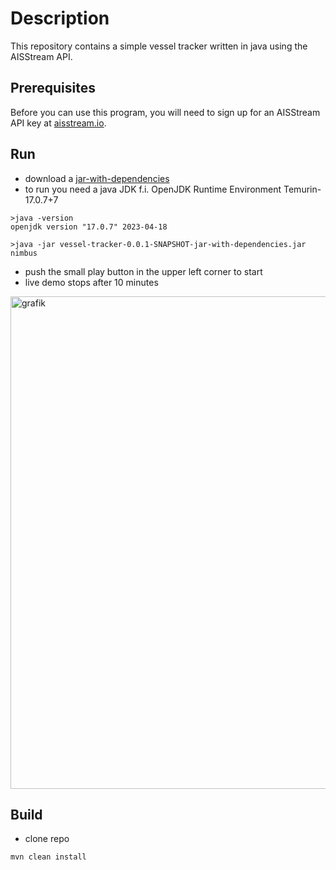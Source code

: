 # Description

This repository contains a simple vessel tracker written in java using the AISStream API.

## Prerequisites

Before you can use this program, you will need to sign up for an AISStream API key at [aisstream.io](https://aisstream.io/authenticate).

## Run

- download a [jar-with-dependencies](https://github.com/homebeaver/Simple-vessel-tracker/releases)
- to run you need a java JDK f.i. OpenJDK Runtime Environment Temurin-17.0.7+7

```
>java -version
openjdk version "17.0.7" 2023-04-18

>java -jar vessel-tracker-0.0.1-SNAPSHOT-jar-with-dependencies.jar nimbus
```
- push the small play button in the upper left corner to start
- live demo stops after 10 minutes

<img width="852" height="788" alt="grafik" src="https://github.com/user-attachments/assets/94b4a715-79f3-4a04-8fc6-c34147d4f666" />

## Build

- clone repo

```
mvn clean install
```

